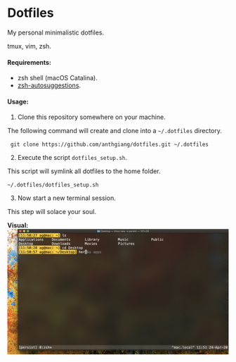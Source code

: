 # Dotfiles

My personal minimalistic dotfiles.

tmux, vim, zsh.

#### Requirements:
- zsh shell (macOS Catalina).
- [zsh-autosuggestions](https://github.com/zsh-users/zsh-autosuggestions).

#### Usage:

1. Clone this repository somewhere on your machine.

The following command will create and clone into a `~/.dotfiles` directory.

```
 git clone https://github.com/anthgiang/dotfiles.git ~/.dotfiles
```

2. Execute the script `dotfiles_setup.sh`.

This script will symlink all dotfiles to the home folder.

```
~/.dotfiles/dotfiles_setup.sh
```

3. Now start a new terminal session.

This step will solace your soul.

**Visual:**
![alt text][visual]

[visual]: /res/lookslikethis.png "a picture."